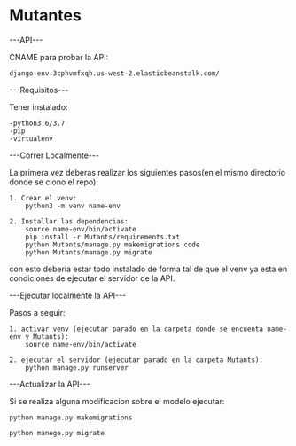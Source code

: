 # Mutantes

---API---

CNAME para probar la API:

    django-env.3cphvmfxqh.us-west-2.elasticbeanstalk.com/

---Requisitos---

Tener instalado:

    -python3.6/3.7
    -pip
    -virtualenv

---Correr Localmente---

La primera vez deberas realizar los siguientes pasos(en el mismo directorio donde se clono el repo):

    1. Crear el venv:
        python3 -m venv name-env

    2. Installar las dependencias:
        source name-env/bin/activate 
        pip install -r Mutants/requirements.txt
        python Mutants/manage.py makemigrations code
        python Mutants/manage.py migrate

con esto deberia estar todo instalado de forma tal de que el venv ya esta en condiciones de ejecutar el servidor de la API.

---Ejecutar localmente la API---

Pasos a seguir:

    1. activar venv (ejecutar parado en la carpeta donde se encuenta name-env y Mutants):
        source name-env/bin/activate 

    2. ejecutar el servidor (ejecutar parado en la carpeta Mutants):
        python manage.py runserver
        
---Actualizar la API---

Si se realiza alguna modificacion sobre el modelo ejecutar:

    python manage.py makemigrations

    python manege.py migrate

